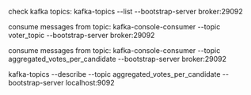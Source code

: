 check kafka topics: kafka-topics --list --bootstrap-server broker:29092

consume messages from topic: kafka-console-consumer --topic voter_topic --bootstrap-server broker:29092




consume messages from topic: kafka-console-consumer --topic aggregated_votes_per_candidate --bootstrap-server broker:29092





kafka-topics --describe --topic aggregated_votes_per_candidate --bootstrap-server localhost:9092
